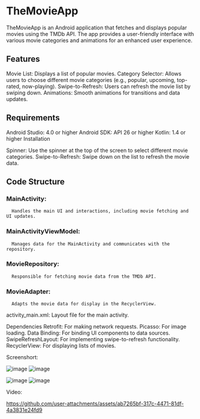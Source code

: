 # TheMovieApp

TheMovieApp is an Android application that fetches and displays popular movies using the TMDb API. The app provides a user-friendly interface with various movie categories and animations for an enhanced user experience.

## Features

Movie List: Displays a list of popular movies.
Category Selector: Allows users to choose different movie categories (e.g., popular, upcoming, top-rated, now-playing).
Swipe-to-Refresh: Users can refresh the movie list by swiping down.
Animations: Smooth animations for transitions and data updates.

## Requirements
Android Studio: 4.0 or higher
Android SDK: API 26 or higher
Kotlin: 1.4 or higher
Installation

Spinner: Use the spinner at the top of the screen to select different movie categories.
Swipe-to-Refresh: Swipe down on the list to refresh the movie data.

## Code Structure

  ### MainActivity: 
      Handles the main UI and interactions, including movie fetching and UI updates.
  ### MainActivityViewModel:
      Manages data for the MainActivity and communicates with the repository.
  ### MovieRepository:
      Responsible for fetching movie data from the TMDb API.
  ### MovieAdapter: 
      Adapts the movie data for display in the RecyclerView.
  activity_main.xml: 
      Layout file for the main activity.

  Dependencies
    Retrofit: 
        For making network requests.
    Picasso:
        For image loading.
    Data Binding: 
        For binding UI components to data sources.
    SwipeRefreshLayout: 
        For implementing swipe-to-refresh functionality.
    RecyclerView: 
        For displaying lists of movies.


Screenshort:



![image](https://github.com/user-attachments/assets/d428819a-b632-48fb-ac4b-cc2f8f8fcf27)           ![image](https://github.com/user-attachments/assets/d3998e88-5c52-4aea-9684-70f86b9c9f38)





![image](https://github.com/user-attachments/assets/28b641cc-d13f-42cf-99ff-97d1b965cd52)               ![image](https://github.com/user-attachments/assets/ece16adc-1b45-4e11-aeaf-63c47659e49d)






Video:


https://github.com/user-attachments/assets/ab7265bf-317c-4471-81df-4a3831e24fd9




